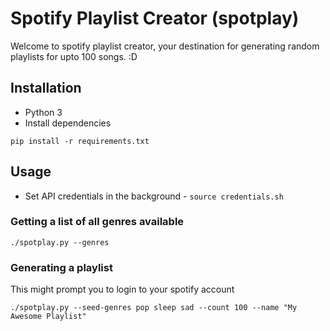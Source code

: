 # Spotify Playlist Creator (spotplay)

Welcome to spotify playlist creator, your destination for generating random playlists for upto 100 songs. :D

## Installation

* Python 3
* Install dependencies

```
pip install -r requirements.txt
```

## Usage

* Set API credentials in the background - `source credentials.sh`

### Getting a list of all genres available

```
./spotplay.py --genres
```

### Generating a playlist

This might prompt you to login to your spotify account

```
./spotplay.py --seed-genres pop sleep sad --count 100 --name "My Awesome Playlist" 
```